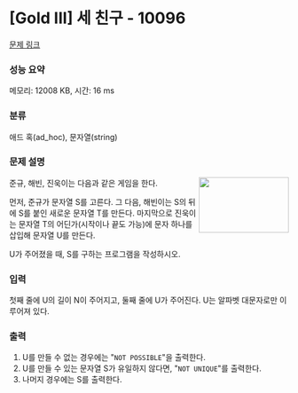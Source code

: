 # [Gold III] 세 친구 - 10096 

[문제 링크](https://www.acmicpc.net/problem/10096) 

### 성능 요약

메모리: 12008 KB, 시간: 16 ms

### 분류

애드 혹(ad_hoc), 문자열(string)

### 문제 설명

<p><img alt="" src="" style="width: 162px; height: 100px; float: right;">준규, 해빈, 진욱이는 다음과 같은 게임을 한다.</p>

<p>먼저, 준규가 문자열 S를 고른다. 그 다음, 해빈이는 S의 뒤에 S를 붙인 새로운 문자열 T를 만든다. 마지막으로 진욱이는 문자열 T의 어딘가(시작이나 끝도 가능)에 문자 하나를 삽입해 문자열 U를 만든다.</p>

<p>U가 주어졌을 때, S를 구하는 프로그램을 작성하시오.</p>

### 입력 

 <p>첫째 줄에 U의 길이 N이 주어지고, 둘째 줄에 U가 주어진다. U는 알파벳 대문자로만 이루어져 있다.</p>

### 출력 

 <ol>
	<li>U를 만들 수 없는 경우에는 "<code>NOT POSSIBLE</code>"을 출력한다.</li>
	<li>U를 만들 수 있는 문자열 S가 유일하지 않다면, "<code>NOT UNIQUE</code>"를 출력한다.</li>
	<li>나머지 경우에는 S를 출력한다.</li>
</ol>

